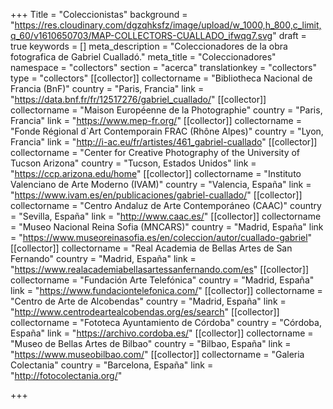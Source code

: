 +++
Title = "Coleccionistas"
background = "https://res.cloudinary.com/dgzqhksfz/image/upload/w_1000,h_800,c_limit,q_60/v1610650703/MAP-COLLECTORS-CUALLADO_ifwqg7.svg"
draft = true
keywords = []
meta_description = "Coleccionadores de la obra fotografica de Gabriel Cualladó."
meta_title = "Coleccionadores"
namespace = "collectors"
section = "acerca"
translationkey = "collectors"
type = "collectors"
[[collector]]
collectorname = "Bibliotheca Nacional de Francia (BnF)"
country = "Paris, Francia"
link = "https://data.bnf.fr/fr/12517276/gabriel_cuallado/"
[[collector]]
collectorname = "Maison Européenne de la Photographie"
country = "Paris, Francia"
link = "https://www.mep-fr.org/"
[[collector]]
collectorname = "Fonde Régional d`Art Contemporain FRAC (Rhône Alpes)"
country = "Lyon, Francia"
link = "http://i-ac.eu/fr/artistes/461_gabriel-cuallado"
[[collector]]
collectorname = "Center for Creative Photography of the University of Tucson Arizona"
country = "Tucson, Estados Unidos"
link = "https://ccp.arizona.edu/home"
[[collector]]
collectorname = "Instituto Valenciano de Arte Moderno (IVAM)"
country = "Valencia, España"
link = "https://www.ivam.es/en/publicaciones/gabriel-cuallado/"
[[collector]]
collectorname = "Centro Andaluz de Arte Contemporáneo (CAAC)"
country = "Sevilla, España"
link = "http://www.caac.es/"
[[collector]]
collectorname = "Museo Nacional Reina Sofia (MNCARS)"
country = "Madrid, España"
link = "https://www.museoreinasofia.es/en/coleccion/autor/cuallado-gabriel"
[[collector]]
collectorname = "Real Academia de Bellas Artes de San Fernando"
country = "Madrid, España"
link = "https://www.realacademiabellasartessanfernando.com/es"
[[collector]]
collectorname = "Fundación Arte Telefónica"
country = "Madrid, España"
link = "https://www.fundaciontelefonica.com/"
[[collector]]
collectorname = "Centro de Arte de Alcobendas"
country = "Madrid, España"
link = "http://www.centrodeartealcobendas.org/es/search"
[[collector]]
collectorname = "Fototeca Ayuntamiento de Córdoba"
country = "Córdoba, España"
link = "https://archivo.cordoba.es/"
[[collector]]
collectorname = "Museo de Bellas Artes de Bilbao"
country = "Bilbao, España"
link = "https://www.museobilbao.com/"
[[collector]]
collectorname = "Galeria Colectania"
country = "Barcelona, España"
link = "http://fotocolectania.org/"

+++
